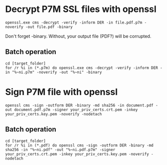 # Decrypt P7M SSL files with openssl

    openssl.exe cms -decrypt -verify -inform DER -in file.pdf.p7m -noverify -out file.pdf -binary

Don't forget -binary. Without, your output file (PDF?) will be corrupted.

## Batch operation

    cd [target_folder]
    for /r %i in (*.p7m) do openssl.exe cms -decrypt -verify -inform DER -in "%~ni.p7m" -noverify -out "%~ni" -binary

# Sign P7M file with openssl

    openssl cms -sign -outform DER -binary -md sha256 -in document.pdf -out document.pdf.p7m -signer your_priv_certs.crt.pem -inkey your_priv_certs.key.pem -noverify -nodetach
    
## Batch operation 

    cd [target_folder]
    for /r %i in (*.pdf) do openssl cms -sign -outform DER -binary -md sha256 -in "%~ni.pdf" -out "%~ni.pdf.p7m" -signer your_priv_certs.crt.pem -inkey your_priv_certs.key.pem -noverify -nodetach
